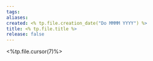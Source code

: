 ```yaml
---
tags: 
aliases: 
created: <% tp.file.creation_date("Do MMMM YYYY") %>
title: <% tp.file.title %>
release: false
---
```


<%tp.file.cursor(7)%>